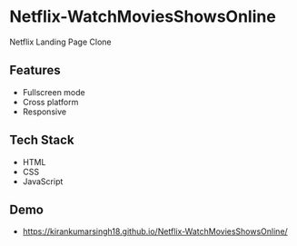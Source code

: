 # Netflix-WatchMoviesShowsOnline
Netflix Landing Page Clone 

## Features
- Fullscreen mode
- Cross platform
- Responsive

## Tech Stack
- HTML
- CSS
- JavaScript

## Demo
- https://kirankumarsingh18.github.io/Netflix-WatchMoviesShowsOnline/

  
